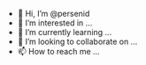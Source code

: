 - 👋 Hi, I’m @persenid
- 👀 I’m interested in ...
- 🌱 I’m currently learning ...
- 💞️ I’m looking to collaborate on ...
- 📫 How to reach me ...

<!---
persenid/persenid is a ✨ special ✨ repository because its `README.md` (this file) appears on your GitHub profile.
You can click the Preview link to take a look at your changes.
--->
